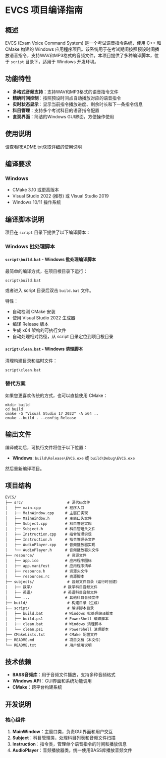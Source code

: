 # EVCS 项目编译指南

## 概述

EVCS (Exam Voice Command System) 是一个考试语音指令系统，使用 C++ 和 CMake 构建的 Windows 应用程序项目。该系统用于在考试期间按照预设时间播放语音指令，支持WAV和MP3格式的音频文件。本项目提供了多种编译脚本，位于 `script` 目录下，适用于 Windows 开发环境。

## 功能特性

- **多格式音频支持**：支持WAV和MP3格式的语音指令文件
- **精确时间控制**：按照预设时间点自动播放对应的语音指令
- **实时状态显示**：显示当前指令播放进度、剩余时长和下一条指令信息
- **科目管理**：支持多个考试科目的语音指令配置
- **直观界面**：简洁的Windows GUI界面，方便操作使用

## 使用说明

请查看README.txt获取详细的使用说明


## 编译要求

### Windows
- CMake 3.10 或更高版本
- Visual Studio 2022 (推荐) 或 Visual Studio 2019
- Windows 10/11 操作系统

## 编译脚本说明

项目在 `script` 目录下提供了以下编译脚本：

### Windows 批处理脚本

#### `script\build.bat` - Windows 批处理编译脚本
最简单的编译方式，在项目根目录下运行：
```batch
script\build.bat
```

或者进入 script 目录后双击 `build.bat` 文件。

特性：
- 自动检测 CMake 安装
- 使用 Visual Studio 2022 生成器
- 编译 Release 版本
- 生成 x64 架构的可执行文件
- 自动处理相对路径，从 script 目录定位到项目根目录

#### `script\clean.bat` - Windows 清理脚本
清理构建目录和临时文件：
```batch
script\clean.bat
```


### 替代方案

如果您更喜欢传统的方式，也可以直接使用 CMake：

```batch
mkdir build
cd build
cmake -G "Visual Studio 17 2022" -A x64 ..
cmake --build . --config Release
```

## 输出文件

编译成功后，可执行文件将位于以下位置：

- **Windows**: `build\Release\EVCS.exe` 或 `build\Debug\EVCS.exe`


然后重新编译项目。

## 项目结构

```
EVCS/
├── src/                    # 源代码文件
│   ├── main.cpp           # 程序入口
│   ├── MainWindow.cpp     # 主窗口实现
│   ├── MainWindow.h       # 主窗口头文件
│   ├── Subject.cpp        # 科目管理实现
│   ├── Subject.h          # 科目管理头文件
│   ├── Instruction.cpp    # 指令管理实现
│   ├── Instruction.h      # 指令管理头文件
│   ├── AudioPlayer.cpp    # 音频播放器实现
│   └── AudioPlayer.h      # 音频播放器头文件
├── resource/               # 资源文件
│   ├── app.ico            # 应用程序图标
│   ├── app.manifest       # 应用程序清单
│   ├── resource.h         # 资源头文件
│   └── resources.rc       # 资源脚本
├── subjects/               # 音频文件目录（运行时创建）
│   ├── 数学/              # 数学科目音频文件
│   ├── 英语/              # 英语科目音频文件
│   └── ...                # 其他科目音频文件
├── build/                  # 构建目录（生成）
├── script/                 # 编译脚本目录
│   ├── build.bat          # Windows 批处理编译脚本
│   ├── build.ps1          # PowerShell 编译脚本
│   ├── clean.bat          # Windows 清理脚本
│   └── clean.ps1          # PowerShell 清理脚本
├── CMakeLists.txt         # CMake 配置文件
├── README.md              # 项目文档（本文件）
└── README.txt             # 用户使用说明
```

## 技术依赖

- **BASS音频库**：用于音频文件播放，支持多种音频格式
- **Windows API**：GUI界面和系统功能调用
- **CMake**：跨平台构建系统

## 开发说明

### 核心组件

1. **MainWindow**：主窗口类，负责GUI界面和用户交互
2. **Subject**：科目管理类，处理科目列表和音频文件扫描
3. **Instruction**：指令类，管理单个语音指令的时间和播放信息
4. **AudioPlayer**：音频播放器类，统一使用BASS库播放音频文件
